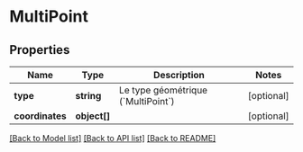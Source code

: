 # MultiPoint

## Properties
Name | Type | Description | Notes
------------ | ------------- | ------------- | -------------
**type** | **string** | Le type géométrique (&#x60;MultiPoint&#x60;) | [optional] 
**coordinates** | **object[]** |  | [optional] 

[[Back to Model list]](../README.md#documentation-for-models) [[Back to API list]](../README.md#documentation-for-api-endpoints) [[Back to README]](../README.md)


